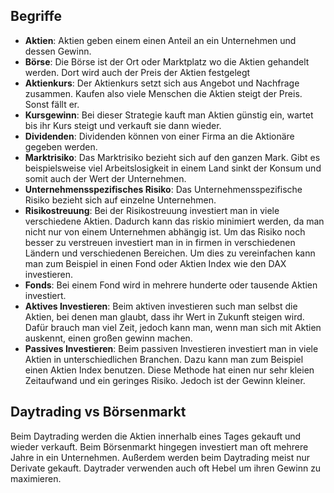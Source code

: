 ## Begriffe
- **Aktien**:
		Aktien geben einem einen Anteil an ein Unternehmen und dessen Gewinn.
- **Börse**:
		Die Börse ist der Ort oder Marktplatz wo die Aktien gehandelt werden. Dort wird auch der Preis der Aktien festgelegt
- **Aktienkurs**:
		Der Aktienkurs setzt sich aus Angebot und Nachfrage zusammen. Kaufen also viele Menschen die Aktien steigt der Preis. Sonst fällt er.
- **Kursgewinn**:
		Bei dieser Strategie kauft man Aktien günstig ein, wartet bis ihr Kurs steigt und verkauft sie dann wieder.
- **Dividenden**:
		Dividenden können von einer Firma an die Aktionäre gegeben werden.
- **Marktrisiko**:
		Das Marktrisiko bezieht sich auf den ganzen Mark. Gibt es beispielsweise viel Arbeitslosigkeit in einem Land sinkt der Konsum und somit auch der Wert der Unternehmen.
- **Unternehmensspezifisches Risiko**:
		Das Unternehmensspezifische Risiko bezieht sich auf einzelne Unternehmen. 
- **Risikostreuung**:
		Bei der Risikostreuung investiert man in viele verschiedene Aktien. Dadurch kann das riskio minimiert werden, da man nicht nur von einem Unternehmen abhängig ist. Um das Risiko noch besser zu verstreuen investiert man in in firmen in verschiedenen Ländern und verschiedenen Bereichen. Um dies zu vereinfachen kann man zum Beispiel in einen Fond oder Aktien Index wie den DAX investieren.
- **Fonds**:
		Bei einem Fond wird in mehrere hunderte oder tausende Aktien investiert.
- **Aktives Investieren**:
		Beim aktiven investieren such man selbst die Aktien, bei denen man glaubt, dass ihr Wert in Zukunft steigen wird. Dafür brauch man viel Zeit, jedoch kann man, wenn man sich mit Aktien auskennt, einen großen gewinn machen.
- **Passives Investieren**:
		Beim passiven Investieren investiert man in viele Aktien in unterschiedlichen Branchen. Dazu kann man zum Beispiel einen Aktien Index benutzen. Diese Methode hat einen nur sehr kleien Zeitaufwand und ein geringes Risiko. Jedoch ist der Gewinn kleiner.

## Daytrading vs Börsenmarkt
Beim Daytrading werden die Aktien innerhalb eines Tages gekauft und wieder verkauft. Beim Börsenmarkt hingegen investiert man oft mehrere Jahre in ein Unternehmen. Außerdem werden beim Daytrading meist nur Derivate gekauft. Daytrader verwenden auch oft Hebel um ihren Gewinn zu maximieren. 

